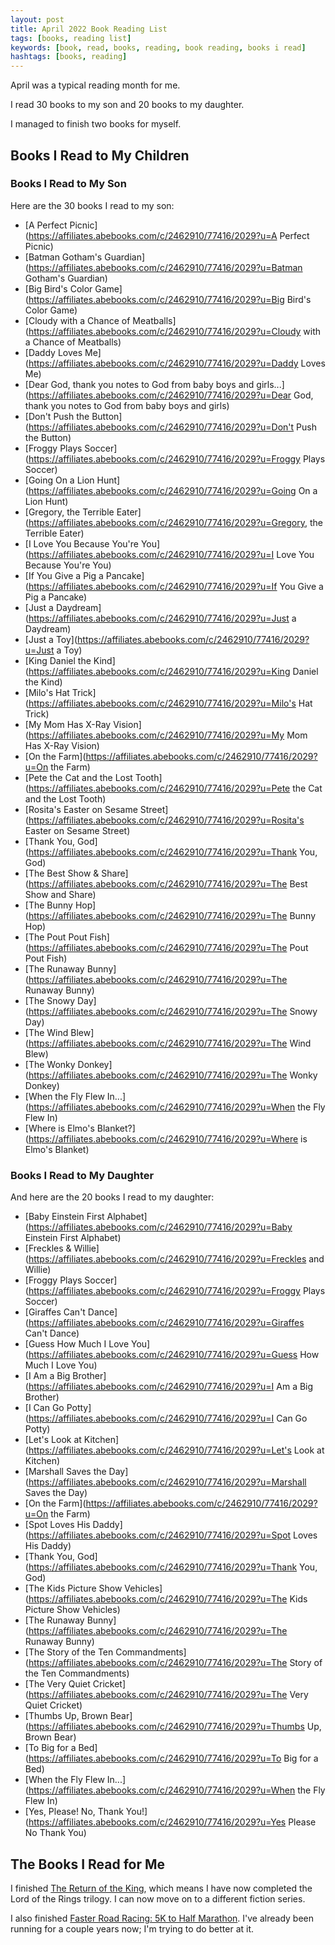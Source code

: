 ```yaml
---
layout: post
title: April 2022 Book Reading List
tags: [books, reading list]
keywords: [book, read, books, reading, book reading, books i read]
hashtags: [books, reading]
---
```


April was a typical reading month for me.

I read 30 books to my son and 20 books to my daughter.

I managed to finish two books for myself.

## Books I Read to My Children

### Books I Read to My Son

Here are the 30 books I read to my son:

* [A Perfect Picnic](https://affiliates.abebooks.com/c/2462910/77416/2029?u=A Perfect Picnic)
* [Batman Gotham's Guardian](https://affiliates.abebooks.com/c/2462910/77416/2029?u=Batman Gotham's Guardian)
* [Big Bird's Color Game](https://affiliates.abebooks.com/c/2462910/77416/2029?u=Big Bird's Color Game)
* [Cloudy with a Chance of Meatballs](https://affiliates.abebooks.com/c/2462910/77416/2029?u=Cloudy with a Chance of Meatballs)
* [Daddy Loves Me](https://affiliates.abebooks.com/c/2462910/77416/2029?u=Daddy Loves Me)
* [Dear God, thank you notes to God from baby boys and girls...](https://affiliates.abebooks.com/c/2462910/77416/2029?u=Dear God, thank you notes to God from baby boys and girls)
* [Don't Push the Button](https://affiliates.abebooks.com/c/2462910/77416/2029?u=Don't Push the Button)
* [Froggy Plays Soccer](https://affiliates.abebooks.com/c/2462910/77416/2029?u=Froggy Plays Soccer)
* [Going On a Lion Hunt](https://affiliates.abebooks.com/c/2462910/77416/2029?u=Going On a Lion Hunt)
* [Gregory, the Terrible Eater](https://affiliates.abebooks.com/c/2462910/77416/2029?u=Gregory, the Terrible Eater)
* [I Love You Because You're You](https://affiliates.abebooks.com/c/2462910/77416/2029?u=I Love You Because You're You)
* [If You Give a Pig a Pancake](https://affiliates.abebooks.com/c/2462910/77416/2029?u=If You Give a Pig a Pancake)
* [Just a Daydream](https://affiliates.abebooks.com/c/2462910/77416/2029?u=Just a Daydream)
* [Just a Toy](https://affiliates.abebooks.com/c/2462910/77416/2029?u=Just a Toy)
* [King Daniel the Kind](https://affiliates.abebooks.com/c/2462910/77416/2029?u=King Daniel the Kind)
* [Milo's Hat Trick](https://affiliates.abebooks.com/c/2462910/77416/2029?u=Milo's Hat Trick)
* [My Mom Has X-Ray Vision](https://affiliates.abebooks.com/c/2462910/77416/2029?u=My Mom Has X-Ray Vision)
* [On the Farm](https://affiliates.abebooks.com/c/2462910/77416/2029?u=On the Farm)
* [Pete the Cat and the Lost Tooth](https://affiliates.abebooks.com/c/2462910/77416/2029?u=Pete the Cat and the Lost Tooth)
* [Rosita's Easter on Sesame Street](https://affiliates.abebooks.com/c/2462910/77416/2029?u=Rosita's Easter on Sesame Street)
* [Thank You, God](https://affiliates.abebooks.com/c/2462910/77416/2029?u=Thank You, God)
* [The Best Show & Share](https://affiliates.abebooks.com/c/2462910/77416/2029?u=The Best Show and Share)
* [The Bunny Hop](https://affiliates.abebooks.com/c/2462910/77416/2029?u=The Bunny Hop)
* [The Pout Pout Fish](https://affiliates.abebooks.com/c/2462910/77416/2029?u=The Pout Pout Fish)
* [The Runaway Bunny](https://affiliates.abebooks.com/c/2462910/77416/2029?u=The Runaway Bunny)
* [The Snowy Day](https://affiliates.abebooks.com/c/2462910/77416/2029?u=The Snowy Day)
* [The Wind Blew](https://affiliates.abebooks.com/c/2462910/77416/2029?u=The Wind Blew)
* [The Wonky Donkey](https://affiliates.abebooks.com/c/2462910/77416/2029?u=The Wonky Donkey)
* [When the Fly Flew In...](https://affiliates.abebooks.com/c/2462910/77416/2029?u=When the Fly Flew In)
* [Where is Elmo's Blanket?](https://affiliates.abebooks.com/c/2462910/77416/2029?u=Where is Elmo's Blanket)

### Books I Read to My Daughter

And here are the 20 books I read to my daughter:

* [Baby Einstein First Alphabet](https://affiliates.abebooks.com/c/2462910/77416/2029?u=Baby Einstein First Alphabet)
* [Freckles & Willie](https://affiliates.abebooks.com/c/2462910/77416/2029?u=Freckles and Willie)
* [Froggy Plays Soccer](https://affiliates.abebooks.com/c/2462910/77416/2029?u=Froggy Plays Soccer)
* [Giraffes Can't Dance](https://affiliates.abebooks.com/c/2462910/77416/2029?u=Giraffes Can't Dance)
* [Guess How Much I Love You](https://affiliates.abebooks.com/c/2462910/77416/2029?u=Guess How Much I Love You)
* [I Am a Big Brother](https://affiliates.abebooks.com/c/2462910/77416/2029?u=I Am a Big Brother)
* [I Can Go Potty](https://affiliates.abebooks.com/c/2462910/77416/2029?u=I Can Go Potty)
* [Let's Look at Kitchen](https://affiliates.abebooks.com/c/2462910/77416/2029?u=Let's Look at Kitchen)
* [Marshall Saves the Day](https://affiliates.abebooks.com/c/2462910/77416/2029?u=Marshall Saves the Day)
* [On the Farm](https://affiliates.abebooks.com/c/2462910/77416/2029?u=On the Farm)
* [Spot Loves His Daddy](https://affiliates.abebooks.com/c/2462910/77416/2029?u=Spot Loves His Daddy)
* [Thank You, God](https://affiliates.abebooks.com/c/2462910/77416/2029?u=Thank You, God)
* [The Kids Picture Show Vehicles](https://affiliates.abebooks.com/c/2462910/77416/2029?u=The Kids Picture Show Vehicles)
* [The Runaway Bunny](https://affiliates.abebooks.com/c/2462910/77416/2029?u=The Runaway Bunny)
* [The Story of the Ten Commandments](https://affiliates.abebooks.com/c/2462910/77416/2029?u=The Story of the Ten Commandments)
* [The Very Quiet Cricket](https://affiliates.abebooks.com/c/2462910/77416/2029?u=The Very Quiet Cricket)
* [Thumbs Up, Brown Bear](https://affiliates.abebooks.com/c/2462910/77416/2029?u=Thumbs Up, Brown Bear)
* [To Big for a Bed](https://affiliates.abebooks.com/c/2462910/77416/2029?u=To Big for a Bed)
* [When the Fly Flew In...](https://affiliates.abebooks.com/c/2462910/77416/2029?u=When the Fly Flew In)
* [Yes, Please! No, Thank You!](https://affiliates.abebooks.com/c/2462910/77416/2029?u=Yes Please No Thank You)

## The Books I Read for Me

I finished [The Return of the King](https://www.amazon.com/gp/product/B007978P18/?tag=hendrixjoseph-20), which means I have now completed the Lord of the Rings trilogy. I can now move on to a different fiction series.

I also finished [Faster Road Racing: 5K to Half Marathon](https://www.amazon.com/gp/product/B00LPICJ82/?tag=hendrixjoseph-20). I've already been running for a couple years now; I'm trying to do better at it.
